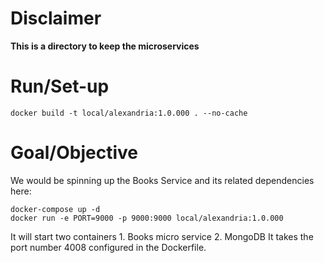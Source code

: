 # Disclaimer
**This is a directory to keep the microservices**

# Run/Set-up
```console
docker build -t local/alexandria:1.0.000 . --no-cache
```

# Goal/Objective

We would be spinning up the Books Service and its related dependencies here:

```console
docker-compose up -d
docker run -e PORT=9000 -p 9000:9000 local/alexandria:1.0.000
```

It will start two containers 1. Books micro service 2. MongoDB
It takes the port number 4008 configured in the Dockerfile.